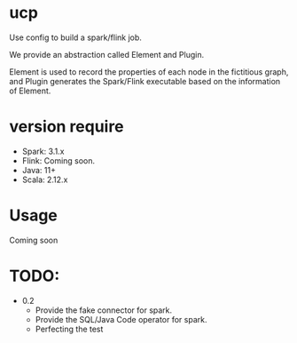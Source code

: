 # ucp

Use config to build a spark/flink job.

We provide an abstraction called Element and Plugin.

Element is used to record the properties of each node in the fictitious graph, and Plugin generates the Spark/Flink executable based on the information of Element.


# version require

- Spark: 3.1.x
- Flink: Coming soon.
- Java: 11+
- Scala: 2.12.x

# Usage 
Coming soon

# TODO:
- 0.2
  - Provide the fake connector for spark.
  - Provide the SQL/Java Code operator for spark.
  - Perfecting the test